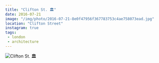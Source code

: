 ```yaml
---
title: "Clifton St. 🏛"
date: 2016-07-21
image: "/img/photo/2016-07-21-8e0f47956f367783753c4ae758073ead.jpg"
location: "Clifton Street"
instagram: true
tags:
 - london
 - architecture
---
```


![Clifton St. 🏛](/img/photo/2016-07-21-8e0f47956f367783753c4ae758073ead.jpg)
